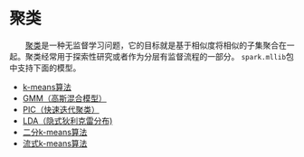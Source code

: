 # 聚类

&emsp;&emsp;[聚类](https://en.wikipedia.org/wiki/Cluster_analysis)是一种无监督学习问题，它的目标就是基于相似度将相似的子集聚合在一起。聚类经常用于探索性研究或者作为分层有监督流程的一部分。
`spark.mllib`包中支持下面的模型。

 * [k-means算法](k-means/k-means.md)
 * [GMM（高斯混合模型）](gaussian-mixture/gaussian-mixture.md)
 * [PIC（快速迭代聚类）](PIC/pic.md)
 * [LDA（隐式狄利克雷分布)](LDA/lda.md)
 * [二分k-means算法](bis-k-means/bisecting-k-means.md)
 * [流式k-means算法](streaming-k-means/streaming-k-means.md)
